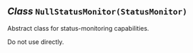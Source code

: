 ## *Class* `NullStatusMonitor(StatusMonitor)`


Abstract class for status-monitoring capabilities.

Do not use directly.
